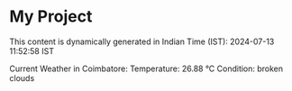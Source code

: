 # My Project

This content is dynamically generated in Indian Time (IST): 2024-07-13 11:52:58 IST


Current Weather in Coimbatore:
Temperature: 26.88 °C
Condition: broken clouds
